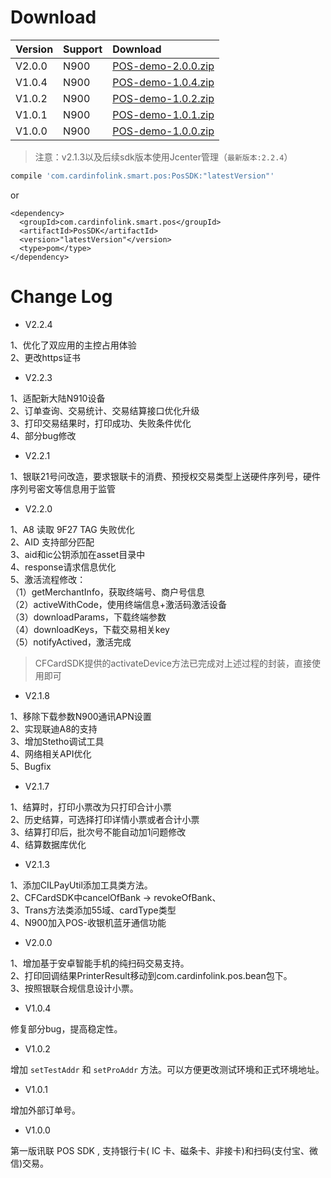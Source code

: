 # Download

<!--Version | Support | File Size | Md5 | Download-->
<!--:--|:--|:--|:--|:---->
<!--V1.0.0|N900|1.3M|856ade9a80c68f6edeab34543cc4f889|[POS-demo-master.zip](https://codeload.github.com/Candy0322/POS-demo/zip/master)-->

Version | Support | Download
:--|:--|:--
V2.0.0|N900|[POS-demo-2.0.0.zip](https://git.cardinfolink.net/Cardinfolink/pos-demo/repository/v2.0.0/archive.zip)
V1.0.4|N900|[POS-demo-1.0.4.zip](https://git.cardinfolink.net/Cardinfolink/pos-demo/repository/v1.0.4/archive.zip)
V1.0.2|N900|[POS-demo-1.0.2.zip](https://git.cardinfolink.net/Cardinfolink/pos-demo/repository/v1.0.2/archive.zip)
V1.0.1|N900|[POS-demo-1.0.1.zip](https://git.cardinfolink.net/Cardinfolink/pos-demo/repository/v1.0.1/archive.zip)
V1.0.0|N900|[POS-demo-1.0.0.zip](https://git.cardinfolink.net/Cardinfolink/pos-demo/repository/v1.0.0/archive.zip)

> 注意：v2.1.3以及后续sdk版本使用Jcenter管理（`最新版本:2.2.4`）

```gradle
compile 'com.cardinfolink.smart.pos:PosSDK:"latestVersion"'
```
or

```maven
<dependency>
  <groupId>com.cardinfolink.smart.pos</groupId>
  <artifactId>PosSDK</artifactId>
  <version>"latestVersion"</version>
  <type>pom</type>
</dependency>
```


# Change Log

* V2.2.4

 1、优化了双应用的主控占用体验<br>
 2、更改https证书<br>

* V2.2.3

 1、适配新大陆N910设备<br>
 2、订单查询、交易统计、交易结算接口优化升级<br>
 3、打印交易结果时，打印成功、失败条件优化<br>
 4、部分bug修改<br>

* V2.2.1

 1、银联21号问改造，要求银联卡的消费、预授权交易类型上送硬件序列号，硬件序列号密文等信息用于监管


* V2.2.0

 1、A8 读取 9F27 TAG 失败优化<br>
 2、AID 支持部分匹配<br>
 3、aid和ic公钥添加在asset目录中<br>
 4、response请求信息优化<br>
 5、激活流程修改：<br>
    （1）getMerchantInfo，获取终端号、商户号信息<br>
    （2）activeWithCode，使用终端信息+激活码激活设备<br>
    （3）downloadParams，下载终端参数<br>
    （4）downloadKeys，下载交易相关key<br>
    （5）notifyActived，激活完成<br>
   >CFCardSDK提供的activateDevice方法已完成对上述过程的封装，直接使用即可
  
* V2.1.8

 1、移除下载参数N900通讯APN设置<br>
 2、实现联迪A8的支持<br>
 3、增加Stetho调试工具<br>
 4、网络相关API优化<br>
 5、Bugfix<br>

* V2.1.7

 1、结算时，打印小票改为只打印合计小票<br>
 2、历史结算，可选择打印详情小票或者合计小票<br>
 3、结算打印后，批次号不能自动加1问题修改<br>
 4、结算数据库优化<br>

* V2.1.3

 1、添加CILPayUtil添加工具类方法。<br>
 2、CFCardSDK中cancelOfBank -> revokeOfBank、<br>
 3、Trans方法类添加55域、cardType类型<br>
 4、N900加入POS-收银机蓝牙通信功能<br>

* V2.0.0

 1、增加基于安卓智能手机的纯扫码交易支持。<br>
 2、打印回调结果PrinterResult移动到com.cardinfolink.pos.bean包下。<br>
 3、按照银联合规信息设计小票。<br>

* V1.0.4

 修复部分bug，提高稳定性。

* V1.0.2

 增加 `setTestAddr` 和 `setProAddr` 方法。可以方便更改测试环境和正式环境地址。
 
* V1.0.1

 增加外部订单号。

* V1.0.0

 第一版讯联 POS SDK , 支持银行卡( IC 卡、磁条卡、非接卡)和扫码(支付宝、微信)交易。

